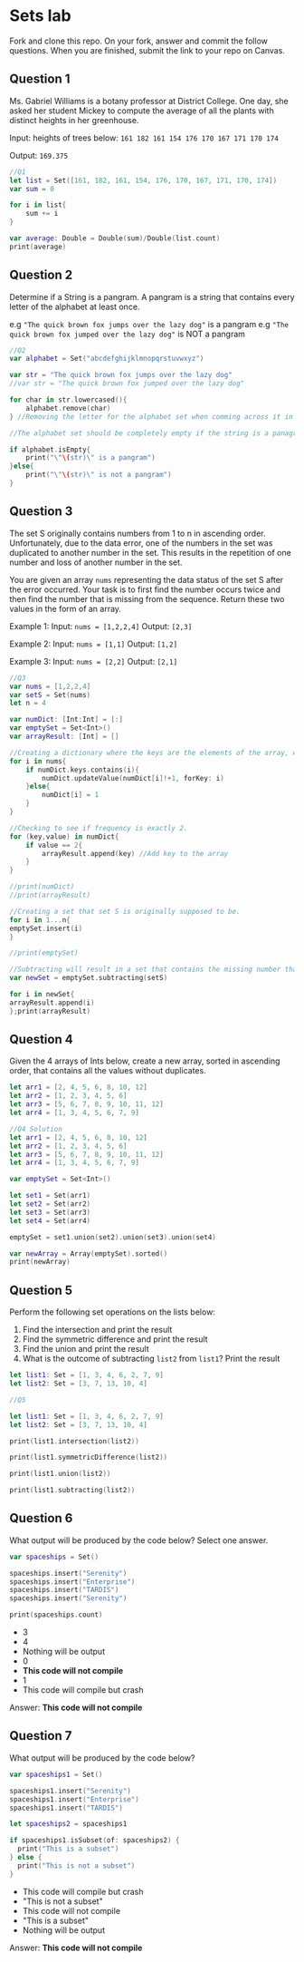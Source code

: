 # Sets lab

Fork and clone this repo. On your fork, answer and commit the follow questions. When you are finished, submit the link to your repo on Canvas.


## Question 1

Ms. Gabriel Williams is a botany professor at District College. One day, she asked her student Mickey to compute the average of all the plants with distinct heights in her greenhouse.

Input: heights of trees below:
`161 182 161 154 176 170 167 171 170 174`

Output:
`169.375`

```swift
//Q1
let list = Set([161, 182, 161, 154, 176, 170, 167, 171, 170, 174])
var sum = 0

for i in list{
    sum += i
}

var average: Double = Double(sum)/Double(list.count) 
print(average)
```

## Question 2

Determine if a String is a pangram. A pangram is a string that contains every letter of the alphabet at least once.

 e.g `"The quick brown fox jumps over the lazy dog"` is a pangram
 e.g `"The quick brown fox jumped over the lazy dog"` is NOT a pangram

```swift
//Q2
var alphabet = Set("abcdefghijklmnopqrstuvwxyz")

var str = "The quick brown fox jumps over the lazy dog"
//var str = "The quick brown fox jumped over the lazy dog"

for char in str.lowercased(){
    alphabet.remove(char)
} //Removing the letter for the alphabet set when comming across it in the string

//The alphabet set should be completely empty if the string is a panagram

if alphabet.isEmpty{
    print("\"\(str)\" is a pangram")
}else{
    print("\"\(str)\" is not a pangram")
} 


```

## Question 3

The set S originally contains numbers from 1 to n in ascending order. Unfortunately, due to the data error, one of the numbers in the set was duplicated to another number in the set. This results in the repetition of one number and loss of another number in the set.

You are given an array `nums` representing the data status of the set S after the error occurred. Your task is to first find the number occurs twice and then find the number that is missing from the sequence. Return these two values in the form of an array.

 Example 1:
 Input: `nums = [1,2,2,4]`
 Output: `[2,3]`

 Example 2:
 Input: `nums = [1,1]`
 Output: `[1,2]`

 Example 3:
 Input: `nums = [2,2]`
 Output: `[2,1]`

```swift
//Q3
var nums = [1,2,2,4]
var setS = Set(nums)
let n = 4

var numDict: [Int:Int] = [:]
var emptySet = Set<Int>()
var arrayResult: [Int] = []

//Creating a dictionary where the keys are the elements of the array, while the values are the frequency.
for i in nums{
    if numDict.keys.contains(i){
        numDict.updateValue(numDict[i]!+1, forKey: i)
    }else{
        numDict[i] = 1
    }
}

//Checking to see if frequency is exactly 2.  
for (key,value) in numDict{
    if value == 2{
        arrayResult.append(key) //Add key to the array
    }
}

//print(numDict)
//print(arrayResult)

//Creating a set that set S is originally supposed to be.
for i in 1...n{
emptySet.insert(i)
}

//print(emptySet)

//Subtracting will result in a set that contains the missing number that setS originally had
var newSet = emptySet.subtracting(setS)

for i in newSet{
arrayResult.append(i)
};print(arrayResult)
```

## Question 4

Given the 4 arrays of Ints below, create a new array, sorted in ascending order, that contains all the values without duplicates.

```swift
let arr1 = [2, 4, 5, 6, 8, 10, 12]
let arr2 = [1, 2, 3, 4, 5, 6]
let arr3 = [5, 6, 7, 8, 9, 10, 11, 12]
let arr4 = [1, 3, 4, 5, 6, 7, 9]
```
```swift
//Q4 Solution
let arr1 = [2, 4, 5, 6, 8, 10, 12]
let arr2 = [1, 2, 3, 4, 5, 6]
let arr3 = [5, 6, 7, 8, 9, 10, 11, 12]
let arr4 = [1, 3, 4, 5, 6, 7, 9]

var emptySet = Set<Int>()

let set1 = Set(arr1)
let set2 = Set(arr2)
let set3 = Set(arr3)
let set4 = Set(arr4)

emptySet = set1.union(set2).union(set3).union(set4)

var newArray = Array(emptySet).sorted()
print(newArray)

```


## Question 5

Perform the following set operations on the lists below:

1. Find the intersection and print the result
2. Find the symmetric difference and print the result
3. Find the union and print the result
4. What is the outcome of subtracting `list2` from `list1`? Print the result

```swift
let list1: Set = [1, 3, 4, 6, 2, 7, 9]
let list2: Set = [3, 7, 13, 10, 4]
```
```swift
//Q5

let list1: Set = [1, 3, 4, 6, 2, 7, 9]
let list2: Set = [3, 7, 13, 10, 4]

print(list1.intersection(list2))

print(list1.symmetricDifference(list2))

print(list1.union(list2))

print(list1.subtracting(list2))

```


## Question 6

What output will be produced by the code below? Select one answer.

```swift
var spaceships = Set()

spaceships.insert("Serenity")
spaceships.insert("Enterprise")
spaceships.insert("TARDIS")
spaceships.insert("Serenity")

print(spaceships.count)
```

- 3
- 4
- Nothing will be output
- 0
- **This code will not compile**
- 1
- This code will compile but crash

Answer: **This code will not compile**

## Question 7

What output will be produced by the code below?

```swift
var spaceships1 = Set()

spaceships1.insert("Serenity")
spaceships1.insert("Enterprise")
spaceships1.insert("TARDIS")

let spaceships2 = spaceships1

if spaceships1.isSubset(of: spaceships2) {
  print("This is a subset")
} else {
  print("This is not a subset")
}
```

- This code will compile but crash
- "This is not a subset"
- This code will not compile
- "This is a subset"
- Nothing will be output

Answer: **This code will not compile**
